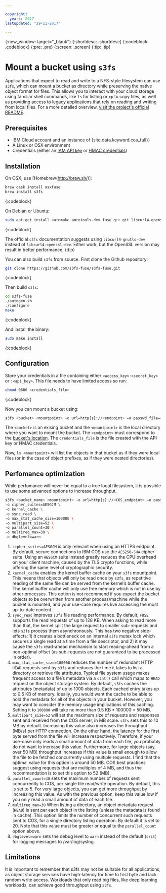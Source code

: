 ```yaml
---

copyright:
  years: 2017
lastupdated: "29-11-2017"

---
```

{:new_window: target="_blank"}
{:shortdesc: .shortdesc}
{:codeblock: .codeblock}
{:pre: .pre}
{:screen: .screen}
{:tip: .tip}

# Mount a bucket using `s3fs`

Applications that expect to read and write to a NFS-style filesystem can use `s3fs`, which can mount a bucket as directory while preserving the native object format for files. This allows you to interact with your cloud storage using familiar shell commands, like `ls` for listing or `cp` to copy files, as well as providing access to legacy applications that rely on reading and writing from local files. For a more detailed overview, [visit the project's official README](https://github.com/s3fs-fuse/s3fs-fuse).

## Prerequisites
* IBM Cloud account and an instance of {site.data.keyword.cos_full}}
* A Linux or OSX environment
* Credentials (either an [IAM API key](/docs/services/cloud-object-storage/iam/overview.html) or [HMAC credentials](/docs/services/cloud-object-storage/hmac/credentials.html))

## Installation
On OSX, use [Homebrew(http://brew.sh/)]:

```sh
brew cask install osxfuse
brew install s3fs
```
{:codeblock}

On Debian or Ubuntu: 

```sh
sudo apt-get install automake autotools-dev fuse g++ git libcurl4-openssl-dev libfuse-dev libssl-dev libxml2-dev make pkg-config
```
{:codeblock}

The official `s3fs` documentation suggests using `libcurl4-gnutls-dev` instead of `libcurl4-openssl-dev`.  Either work, but the OpenSSL version may result in better performance. 
{:tip}

You can also build `s3fs` from source.  First clone the Github repository:

```sh
git clone https://github.com/s3fs-fuse/s3fs-fuse.git 
```
{:codeblock}

Then build `s3fs`:

```sh
cd s3fs-fuse
./autogen.sh
./configure
make

```
{:codeblock}

And install the binary:

```sh
sudo make install
```
{:codeblock}

## Configuration
Store your credentials in a file containing either `<access_key>:<secret_key>` or `:<api_key>`.  This file needs to have limited access so run:

```sh
chmod 0600 <credentials_file> 
```
{:codeblock}

Now you can mount a bucket using:

```sh
s3fs <bucket> <mountpoint> -o url=http{s}://<endpoint> –o passwd_file=<credentials_file>
```

The `<bucket>` is an exising bucket and the `<mountpoint>` is the local directory where you want to mount the bucket.  The `<endpoint>` must correspond to the [bucket's location](/docs/services/cloud-object-storage/basics/endpoints.html).  The `credentials_file` is the file created with the API key or HMAC credentials.

Now, `ls <mountpoint>` will list the objects in that bucket as if they were local files (or in the case of object prefixes, as if they were nested directories).

## Perfomance optimization

While perfomance will never be equal to a true local filesystem, it is possible to use some advanced options to increase throughput. 

```sh
s3fs <bucket_name> <mountpoint> -o url=http{s}://<COS_endpoint> –o passwd_file=<credentials_file> \
-o cipher_suites=AESGCM \
-o kernel_cache \
-o sync_read \
-o max_stat_cache_size=100000 \
-o multipart_size=52 \
-o parallel_count=30 \
-o multireq_max=30 \
-o dbglevel=warn
```

1.	`cipher_suites=AESGCM` is only relevant when using an HTTPS endpoint.  By default, secure connections to IBM COS use the `AES256-SHA` cipher suite. Using an `AESGCM` suite instead greatly reduces the CPU overhead on your client machine, caused by the TLS crypto functions, while offering the same level of cryptographic security.
2.	`kernel_cache` enables the kernel buffer cache on your `s3fs` mountpoint. This means that objects will only be read once by `s3fs`, as repetitive reading of the same file can be served from the kernel’s buffer cache. The kernel buffer cache will only use free memory which is not in use by other processes. This option is not recommend if you expect the bucket objects to be overwritten from another process/machine while the bucket is mounted, and your use-case requires live accessing the most up-to-date content. 
3.	`sync_read`  improves `s3fs` file reading performance.  By default, `FUSE` supports file read requests of up to 128 KB. When asking to read more than that, the kernel split the large request to smaller sub-requests and lets `s3fs` process them asynchronously. This has two negative side-effects: 1) it creates a bottleneck on an internal `s3fs` mutex lock which secures a single read at a time from a file descriptor, and 2) it may cause the `s3fs` read-ahead mechanism to start reading-ahead from a non-optimal offset (as sub-requests are not guaranteed to be processed in order).
4. `max_stat_cache_size=100000` reduces the number of redundant HTTP `HEAD` requests sent by `s3fs` and reduces the time it takes to list a directory or retrieve file attributes. Typical file system usage makes frequent access to a file’s metadata via a `stat()` call which maps to `HEAD` request on the object storage system.  By default, `s3fs` caches the attributes (metadata) of up to 1000 objects. Each cached entry takes up to 0.5 KB of memory. Ideally, you would want the cache to be able to hold the metadata for all of the objects in your bucket. However, you may want to consider the memory usage implications of this caching. Setting it to `100000` will take no more than 0.5 KB * 100000 = 50 MB.
5.	`multipart_size=52` will set the maximum size of requests and responses sent and received from the COS server, in MB scale. `s3fs` sets this to 10 MB by default. Increasing this value also increases the throughput (MB/s) per HTTP connection. On the other hand, the latency for the first byte served from the file will increase respectively. Therefore, if your use-case only reads a small amount of data from each file, you probably do not want to increase this value. Furthermore, for large objects (say, over 50 MB) throughput increases if this value is small enough to allow the file to be fetched concurrently using multiple requests. I find that the optimal value for this option is around 50 MB. COS best practices suggest using requests that are multiples of 4 MB, and thus the recommendation is to set this option to 52 (MB).
6.	`parallel_count=30` sets the maximum number of requests sent concurrently to COS, per single file read/write operation. By default, this is set to 5. For very large objects, you can get more throughput by increasing this value. As with the previous option, keep this value low if you only read a small amount of data of each file.
7. `multireq_max=30` When listing a directory, an object metadata request (`HEAD`) is sent per each object in the listing (unless the metadata is found in cache). This option limits the number of concurrent such requests sent to COS, for a single directory listing operation. By default it is set to 20. Note that this value must be greater or equal to the `parallel_count` option above.
8.	`dbglevel=warn` sets the debug level to `warn` instead of the default (`crit`) for logging messages to /var/log/syslog.

## Limitations
It is important to remember that s3fs may not be suitable for all applications, as object storage services have high-latency for time to first byte and lack random write access. Workloads that only read big files, like deep learning workloads, can achieve good throughput using `s3fs`. 
